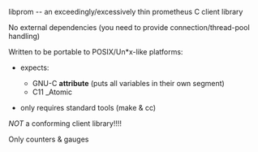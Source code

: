 libprom -- an exceedingly/excessively thin prometheus C client library

No external dependencies
    (you need to provide connection/thread-pool handling)

Written to be portable to POSIX/Un*x-like platforms:

* expects:
  * GNU-C __attribute__ (puts all variables in their own segment)
  * C11 _Atomic

* only requires standard tools (make & cc)

*NOT* a conforming client library!!!!

Only counters & gauges
